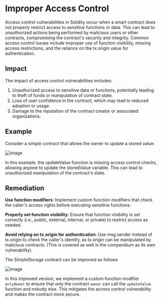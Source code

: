 # Improper Access Control 
Access control vulnerabilities in Solidity occur when a smart contract does not properly restrict access to sensitive functions or data. This can lead to unauthorized actions being performed by malicious users or other contracts, compromising the contract's security and integrity. Common access control issues include improper use of function visibility, missing access restrictions, and the reliance on the tx.origin value for authentication.

## Impact
The impact of access control vulnerabilities includes:

1. Unauthorized access to sensitive data or functions, potentially leading to theft of funds or manipulation of contract state.
2. Loss of user confidence in the contract, which may lead to reduced adoption or usage.
3. Damage to the reputation of the contract creator or associated organizations.

## Example
Consider a simple contract that allows the owner to update a stored value:

![image](https://user-images.githubusercontent.com/35583758/226143155-b250c01d-48e8-4d22-a568-48fa17564d54.png)

In this example, the updateValue function is missing access control checks, allowing anyone to update the storedValue variable. This can lead to unauthorized manipulation of the contract's state.

## Remediation
**Use function modifiers**: Implement custom function modifiers that check the caller's access rights before executing sensitive functions.

**Properly set function visibility**: Ensure that function visibility is set correctly (i.e., public, external, internal, or private) to restrict access as needed.

**Avoid relying on tx.origin for authentication**: Use msg.sender instead of tx.origin to check the caller's identity, as tx.origin can be manipulated by malicious contracts. (This is covered as well in the compendium as its own vulnerability).

The SimpleStorage contract can be improved as follows

![image](https://user-images.githubusercontent.com/35583758/226143221-5ae7c9b1-b00c-470d-96c7-0ecf1345dfa4.png)

In this improved version, we implement a custom function modifier `onlyOwner` to ensure that only the contract `owner` can call the `updateValue` function and nobody else. This mitigates the access control vulnerability and makes the contract more secure.
